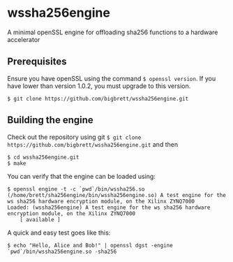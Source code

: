 # wssha256engine
A minimal openSSL engine for offloading sha256 functions to a hardware accelerator

## Prerequisites
Ensure you have openSSL using the command `$ openssl version`. If you have lower than version 1.0.2, you must upgrade to this version.

`$ git clone https://github.com/bigbrett/wssha256engine.git`
## Building the engine
Check out the repository using git `$ git clone https://github.com/bigbrett/wssha256engine.git` and then

    $ cd wssha256engine.git
    $ make

You can verify that the engine can be loaded using: 

    $ openssl engine -t -c `pwd`/bin/wssha256.so
    (/home/brett/sha256engine/bin/wssha256engine.so) A test engine for the ws sha256 hardware encryption module, on the Xilinx ZYNQ7000
    Loaded: (wssha256engine) A test engine for the ws sha256 hardware encryption module, on the Xilinx ZYNQ7000
        [ available ]
     
A quick and easy test goes like this:

    $ echo "Hello, Alice and Bob!" | openssl dgst -engine `pwd`/bin/wssha256engine.so -sha256
